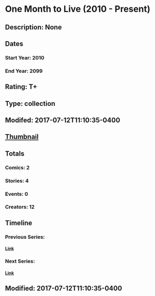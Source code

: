 # One Month to Live (2010 - Present)
## Description: None
## Dates
### Start Year: 2010
### End Year: 2099
## Rating: T+
## Type: collection
## Modifed: 2017-07-12T11:10:35-0400
## [Thumbnail](http://i.annihil.us/u/prod/marvel/i/mg/7/30/4c97851aea994.jpg)
## Totals
### Comics: 2
### Stories: 4
### Events: 0
### Creators: 12
## Timeline
### Previous Series: 
#### [Link]()
### Next Series: 
#### [Link]()
## Modified: 2017-07-12T11:10:35-0400